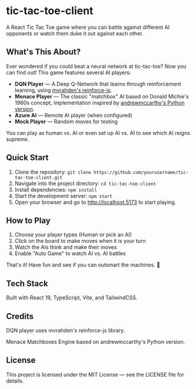 # tic-tac-toe-client

A React Tic Tac Toe game where you can battle against different AI opponents or watch them duke it out against each other.

## What's This About?

Ever wondered if you could beat a neural network at tic-tac-toe? Now you can find out! This game features several AI players:

- **DQN Player** — A Deep Q-Network that learns through reinforcement learning, using [mvrahden's reinforce-js](https://github.com/mvrahden/reinforce-js).
- **Menace Player** — The classic "matchbox" AI based on Donald Michie's 1960s concept, implementation inspired by [andrewmccarthy's Python version](https://github.com/andrewmccarthy/menace).
- **Azure AI** — Remote AI player (when configured)
- **Mock Player** — Random moves for testing

You can play as human vs. AI or even set up AI vs. AI to see which AI reigns supreme.

## Quick Start

1. Clone the repository: `git clone https://github.com/yourusername/tic-tac-toe-client.git`
2. Navigate into the project directory: `cd tic-tac-toe-client`
3. Install dependencies: `npm install`
4. Start the development server: `npm start`
5. Open your browser and go to [http://localhost:5173](http://localhost:5173) to start playing.

## How to Play

1. Choose your player types (Human or pick an AI)
2. Click on the board to make moves when it is your turn
3. Watch the AIs think and make their moves
4. Enable "Auto Game" to watch AI vs. AI battles

That's it! Have fun and see if you can outsmart the machines. 🤖

## Tech Stack

Built with React 19, TypeScript, Vite, and TailwindCSS. 

## Credits

DQN player uses mvrahden's reinforce-js library.

Menace Matchboxes Engine based on andrewmccarthy's Python version.

## License

This project is licensed under the MIT License — see the LICENSE file for details.
